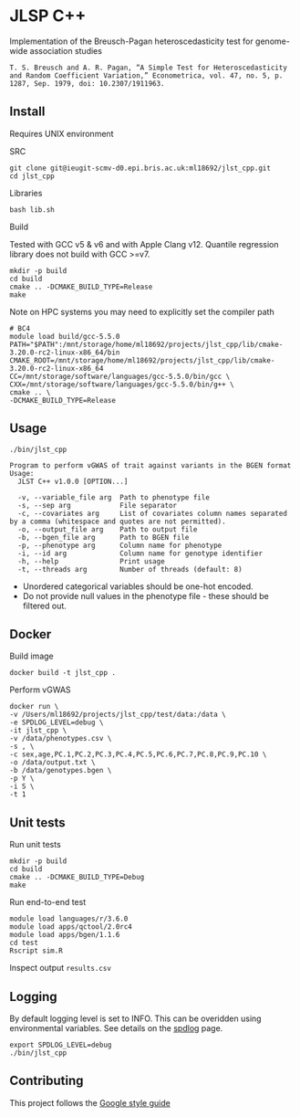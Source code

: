 # JLSP C++

Implementation of the Breusch-Pagan heteroscedasticity test for genome-wide association studies

```
T. S. Breusch and A. R. Pagan, “A Simple Test for Heteroscedasticity and Random Coefficient Variation,” Econometrica, vol. 47, no. 5, p. 1287, Sep. 1979, doi: 10.2307/1911963.
```

## Install

Requires UNIX environment

SRC

```shell
git clone git@ieugit-scmv-d0.epi.bris.ac.uk:ml18692/jlst_cpp.git
cd jlst_cpp
```

Libraries

```shell
bash lib.sh
```

Build

Tested with GCC v5 & v6 and with Apple Clang v12. Quantile regression library does not build with GCC >=v7.

```shell
mkdir -p build
cd build
cmake .. -DCMAKE_BUILD_TYPE=Release
make
```

Note on HPC systems you may need to explicitly set the compiler path

```shell
# BC4
module load build/gcc-5.5.0
PATH="$PATH":/mnt/storage/home/ml18692/projects/jlst_cpp/lib/cmake-3.20.0-rc2-linux-x86_64/bin
CMAKE_ROOT=/mnt/storage/home/ml18692/projects/jlst_cpp/lib/cmake-3.20.0-rc2-linux-x86_64
CC=/mnt/storage/software/languages/gcc-5.5.0/bin/gcc \
CXX=/mnt/storage/software/languages/gcc-5.5.0/bin/g++ \
cmake .. \
-DCMAKE_BUILD_TYPE=Release
```

## Usage

```shell
./bin/jlst_cpp

Program to perform vGWAS of trait against variants in the BGEN format
Usage:
  JLST C++ v1.0.0 [OPTION...]

  -v, --variable_file arg  Path to phenotype file
  -s, --sep arg            File separator
  -c, --covariates arg     List of covariates column names separated by a comma (whitespace and quotes are not permitted).
  -o, --output_file arg    Path to output file
  -b, --bgen_file arg      Path to BGEN file
  -p, --phenotype arg      Column name for phenotype
  -i, --id arg             Column name for genotype identifier
  -h, --help               Print usage
  -t, --threads arg        Number of threads (default: 8)
```

- Unordered categorical variables should be one-hot encoded.
- Do not provide null values in the phenotype file - these should be filtered out.

## Docker

Build image

```shell
docker build -t jlst_cpp .
```

Perform vGWAS

```shell
docker run \
-v /Users/ml18692/projects/jlst_cpp/test/data:/data \
-e SPDLOG_LEVEL=debug \
-it jlst_cpp \
-v /data/phenotypes.csv \
-s , \
-c sex,age,PC.1,PC.2,PC.3,PC.4,PC.5,PC.6,PC.7,PC.8,PC.9,PC.10 \
-o /data/output.txt \
-b /data/genotypes.bgen \
-p Y \
-i S \
-t 1
```

## Unit tests

Run unit tests

```shell
mkdir -p build
cd build
cmake .. -DCMAKE_BUILD_TYPE=Debug
make
```

Run end-to-end test

```shell
module load languages/r/3.6.0
module load apps/qctool/2.0rc4
module load apps/bgen/1.1.6
cd test
Rscript sim.R
```

Inspect output ```results.csv```

## Logging

By default logging level is set to INFO. This can be overidden using environmental variables. See details on
the [spdlog](https://github.com/gabime/spdlog#load-log-levels-from-env-variable-or-from-argv) page.

```shell
export SPDLOG_LEVEL=debug
./bin/jlst_cpp
```

## Contributing

This project follows the [Google style guide](https://google.github.io/styleguide/cppguide.html)